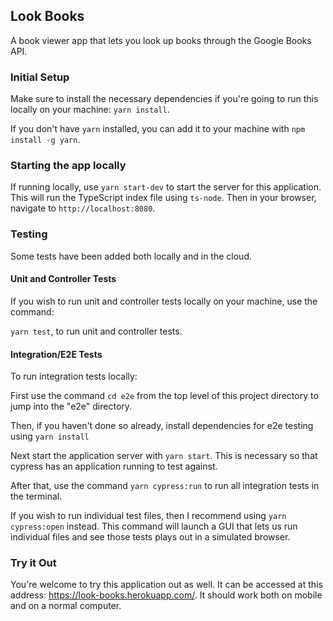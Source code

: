 ## Look Books

A book viewer app that lets you look up books through the Google Books API.

### Initial Setup

Make sure to install the necessary dependencies if you're going to run this locally on your machine: `yarn install`.

If you don't have `yarn` installed, you can add it to your machine with `npm install -g yarn`.

### Starting the app locally

If running locally, use `yarn start-dev` to start the server for this application. This will run the TypeScript index file using `ts-node`. Then in your browser, navigate to `http://localhost:8080`.

### Testing

Some tests have been added both locally and in the cloud. 


#### Unit and Controller Tests

If you wish to run unit and controller tests locally on your machine, use the command:

`yarn test`, to run unit and controller tests.

#### Integration/E2E Tests

To run integration tests locally:

First use the command `cd e2e` from the top level of this project directory to jump into
the "e2e" directory.

Then, if you haven't done so already, install dependencies for e2e testing using `yarn install`

Next start the application server with `yarn start`. This is necessary so that cypress has an application running to test against.

After that, use the command `yarn cypress:run` to run all integration tests in the terminal.

If you wish to run individual test files, then I recommend using `yarn cypress:open` instead.
This command will launch a GUI that lets us run individual files and see those tests plays out in a simulated browser.

### Try it Out

You're welcome to try this application out as well. It can be accessed at this address: https://look-books.herokuapp.com/.
It should work both on mobile and on a normal computer.
